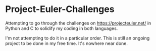# Project-Euler-Challenges
Attempting to go through the challenges on https://projecteuler.net/ in Python and C to solidify my coding in both languages. 

I'm not attempting to do it in a particular order. This is still an ongoing project to be done in my free time. It's nowhere near done.
